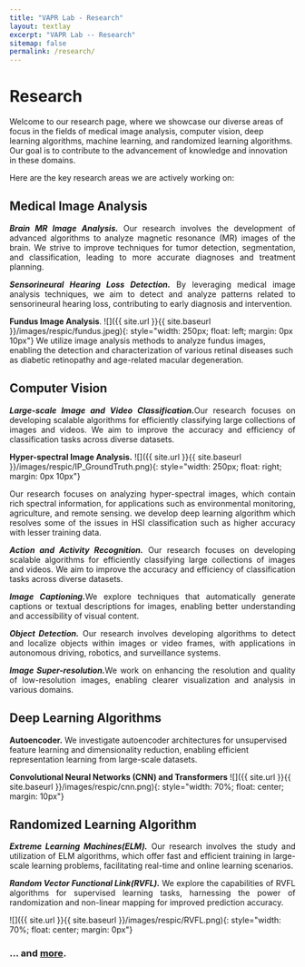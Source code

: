```yaml
---
title: "VAPR Lab - Research"
layout: textlay
excerpt: "VAPR Lab -- Research"
sitemap: false
permalink: /research/
---
```


# Research

<p style= 'text-align: justfy;'> Welcome to our research page, where we showcase our diverse areas of focus in the fields of medical image analysis, computer vision, deep learning algorithms, machine learning, and randomized learning algorithms. Our goal is to contribute to the advancement of knowledge and innovation in these domains. </p>

<p style= 'text-align: justfy;'> Here are the key research areas we are actively working on: </p>

## Medical Image Analysis
<p style= 'text-align: justify;'><i><b>Brain MR Image Analysis.</b></i> Our research involves the development of advanced algorithms to analyze magnetic resonance (MR) images of the brain. We strive to improve techniques for tumor detection, segmentation, and classification, leading to more accurate diagnoses and treatment planning.</p>


<p style= 'text-align: justify;'><i><b>Sensorineural Hearing Loss Detection.</b></i> By leveraging medical image analysis techniques, we aim to detect and analyze patterns related to sensorineural hearing loss, contributing to early diagnosis and intervention. </p>

**Fundus Image Analysis**.
![]({{ site.url }}{{ site.baseurl }}/images/respic/fundus.jpeg){: style="width: 250px; float: left; margin: 0px  10px"}
We utilize image analysis methods to analyze fundus images, enabling the detection and characterization of various retinal diseases such as diabetic retinopathy and age-related macular degeneration.

## Computer Vision

<p style= 'text-align: justify;'><i><b>Large-scale Image and Video Classification.</b></i>Our research focuses on developing scalable algorithms for efficiently classifying large collections of images and videos. We aim to improve the accuracy and efficiency of classification tasks across diverse datasets.</p>


**Hyper-spectral Image Analysis.**  ![]({{ site.url }}{{ site.baseurl }}/images/respic/IP_GroundTruth.png){: style="width: 250px; float: right; margin: 0px 10px"}
<p style= 'text-align: justify;'>Our research focuses on analyzing hyper-spectral images, which contain rich spectral information, for applications such as environmental monitoring, agriculture, and remote sensing. we develop deep learning algorithm which resolves some of the issues in HSI classification such as higher accuracy with lesser training data.</p>

<p style= 'text-align: justify;'><i><b>Action and Activity Recognition.</b></i> Our research focuses on developing scalable algorithms for efficiently classifying large collections of images and videos. We aim to improve the accuracy and efficiency of classification tasks across diverse datasets.</p>

<p style= 'text-align: justify;'><i><b>Image Captioning.</b></i>We explore techniques that automatically generate captions or textual descriptions for images, enabling better understanding and accessibility of visual content.</p>

<p style= 'text-align: justify;'><i><b>Object Detection.</b></i> Our research involves developing algorithms to detect and localize objects within images or video frames, with applications in autonomous driving, robotics, and surveillance systems.</p>

<p style= 'text-align: justify;'><i><b>Image Super-resolution.</b></i>We work on enhancing the resolution and quality of low-resolution images, enabling clearer visualization and analysis in various domains.</p>


## Deep Learning Algorithms

**Autoencoder.** We investigate autoencoder architectures for unsupervised feature learning and dimensionality reduction, enabling efficient representation learning from large-scale datasets.

**Convolutional Neural Networks (CNN) and Transformers**
![]({{ site.url }}{{ site.baseurl }}/images/respic/cnn.png){: style="width: 70%; float: center; margin: 10px"}


## Randomized Learning Algorithm

<p style= 'text-align: justify;'><i><b>Extreme Learning Machines(ELM).</b></i> Our research involves the study and utilization of ELM algorithms, which offer fast and efficient training in large-scale learning problems, facilitating real-time and online learning scenarios.</p>

<p style= 'text-align: justify;'><i><b>Random Vector Functional Link(RVFL).</b></i> We explore the capabilities of RVFL algorithms for supervised learning tasks, harnessing the power of randomization and non-linear mapping for improved prediction accuracy.</p>

![]({{ site.url }}{{ site.baseurl }}/images/respic/RVFL.png){: style="width: 70%; float: center; margin: 0px"}

### ... and [more](https://vaprlab.github.io/publications/).
